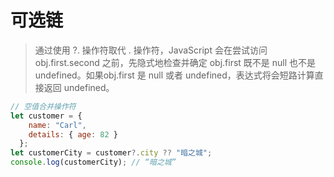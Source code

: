 # 可选链

> 通过使用 ?. 操作符取代 . 操作符，JavaScript 会在尝试访问 obj.first.second 之前，先隐式地检查并确定 obj.first 既不是 null 也不是 undefined。如果obj.first 是 null 或者 undefined，表达式将会短路计算直接返回 undefined。


```js
// 空值合并操作符
let customer = {
    name: "Carl",
    details: { age: 82 }
  };
let customerCity = customer?.city ?? "暗之城";
console.log(customerCity); // “暗之城”
```